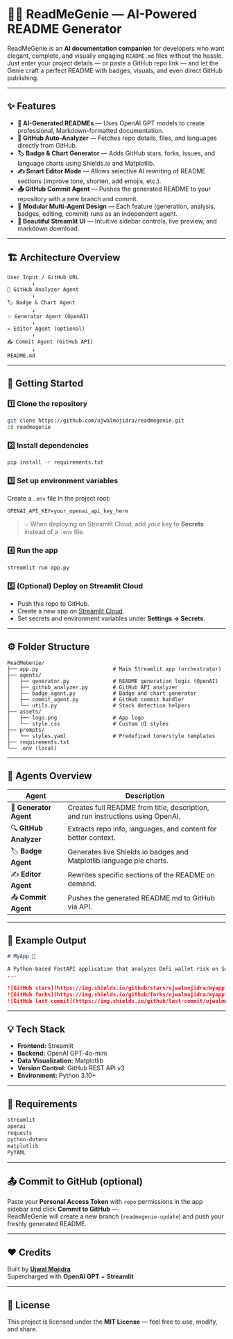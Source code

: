 # 🧞‍♂️ ReadMeGenie — AI-Powered README Generator

ReadMeGenie is an **AI documentation companion** for developers who want elegant, complete, and visually engaging `README.md` files without the hassle.  
Just enter your project details — or paste a GitHub repo link — and let the Genie craft a perfect README with badges, visuals, and even direct GitHub publishing.

---

## ✨ Features

- **🧠 AI-Generated READMEs** — Uses OpenAI GPT models to create professional, Markdown-formatted documentation.
- **🔗 GitHub Auto-Analyzer** — Fetches repo details, files, and languages directly from GitHub.
- **🏷️ Badge & Chart Generator** — Adds GitHub stars, forks, issues, and language charts using Shields.io and Matplotlib.
- **✍️ Smart Editor Mode** — Allows selective AI rewriting of README sections (improve tone, shorten, add emojis, etc.).
- **📤 GitHub Commit Agent** — Pushes the generated README to your repository with a new branch and commit.
- **🧩 Modular Multi-Agent Design** — Each feature (generation, analysis, badges, editing, commit) runs as an independent agent.
- **🌈 Beautiful Streamlit UI** — Intuitive sidebar controls, live preview, and markdown download.

---

## 🏗️ Architecture Overview

```
User Input / GitHub URL
        ↓
🧠 GitHub Analyzer Agent
        ↓
🏷️ Badge & Chart Agent
        ↓
✨ Generator Agent (OpenAI)
        ↓
✍️ Editor Agent (optional)
        ↓
📤 Commit Agent (GitHub API)
        ↓
README.md
```

---

## 🚀 Getting Started

### 1️⃣ Clone the repository
```bash
git clone https://github.com/ujwalmojidra/readmegenie.git
cd readmegenie
```

### 2️⃣ Install dependencies
```bash
pip install -r requirements.txt
```

### 3️⃣ Set up environment variables
Create a `.env` file in the project root:
```
OPENAI_API_KEY=your_openai_api_key_here
```

> 💡 When deploying on Streamlit Cloud, add your key to **Secrets** instead of a `.env` file.

### 4️⃣ Run the app
```bash
streamlit run app.py
```

### 5️⃣ (Optional) Deploy on Streamlit Cloud
- Push this repo to GitHub.  
- Create a new app on [Streamlit Cloud](https://streamlit.io/cloud).  
- Set secrets and environment variables under **Settings → Secrets**.  

---

## ⚙️ Folder Structure

```
ReadMeGenie/
├── app.py                        # Main Streamlit app (orchestrator)
├── agents/
│   ├── generator.py              # README generation logic (OpenAI)
│   ├── github_analyzer.py        # GitHub API analyzer
│   ├── badge_agent.py            # Badge and chart generator
│   ├── commit_agent.py           # GitHub commit handler
│   └── utils.py                  # Stack detection helpers
├── assets/
│   ├── logo.png                  # App logo
│   └── style.css                 # Custom UI styles
├── prompts/
│   └── styles.yaml               # Predefined tone/style templates
├── requirements.txt
└── .env (local)
```

---

## 🧩 Agents Overview

| Agent | Description |
|--------|--------------|
| 🧠 **Generator Agent** | Creates full README from title, description, and run instructions using OpenAI. |
| 🔍 **GitHub Analyzer** | Extracts repo info, languages, and content for better context. |
| 🏷️ **Badge Agent** | Generates live Shields.io badges and Matplotlib language pie charts. |
| ✍️ **Editor Agent** | Rewrites specific sections of the README on demand. |
| 📤 **Commit Agent** | Pushes the generated README.md to GitHub via API. |

---

## 🪪 Example Output

```markdown
# MyApp 🚀

A Python-based FastAPI application that analyzes DeFi wallet risk on Solana.
...

![GitHub stars](https://img.shields.io/github/stars/ujwalmojidra/myapp?style=social)
![GitHub forks](https://img.shields.io/github/forks/ujwalmojidra/myapp?style=social)
![GitHub last commit](https://img.shields.io/github/last-commit/ujwalmojidra/myapp)
```

---

## 💡 Tech Stack

- **Frontend:** Streamlit  
- **Backend:** OpenAI GPT-4o-mini  
- **Data Visualization:** Matplotlib  
- **Version Control:** GitHub REST API v3  
- **Environment:** Python 3.10+  

---

## 🧰 Requirements

```bash
streamlit
openai
requests
python-dotenv
matplotlib
PyYAML
```

---

## 📤 Commit to GitHub (optional)

Paste your **Personal Access Token** with `repo` permissions in the app sidebar and click **Commit to GitHub** —  
ReadMeGenie will create a new branch (`readmegenie-update`) and push your freshly generated README.

---

## ❤️ Credits

Built by [**Ujwal Mojidra**](https://github.com/ujwalmojidra)  
Supercharged with **OpenAI GPT** + **Streamlit**

---

## 🧭 License
This project is licensed under the **MIT License** — feel free to use, modify, and share.
